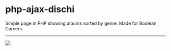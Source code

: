 # php-ajax-dischi
Simple page in PHP showing albums sorted by genre. Made for Boolean Careers.
<hr>
<img src="https://user-images.githubusercontent.com/100787980/191843496-d2b7867f-3665-41d8-8617-901b5e8d0b53.png">
